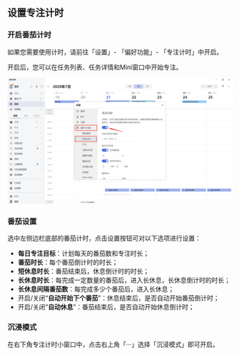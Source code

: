 ## 设置专注计时

### 开启番茄计时
如果您需要使用计时，请前往「设置」- 「偏好功能」- 「专注计时」中开启。

开启后，您可以在任务列表、任务详情和Mini窗口中开始专注。

![images35](../../images/pc/50.png)


### 番茄设置

选中左侧边栏底部的番茄计时，点击设置按钮可对以下选项进行设置：

* **每日专注目标**：计划每天的番茄数和专注时长；
* **番茄时长**：每个番茄倒计时的时长；
* **短休息时长**：番茄结束后，休息倒计时的时长；
* **长休息时长**：每完成一定数量的番茄后，进入长休息，长休息倒计时的时长；
* **长休息间隔番茄数**：每完成多少个番茄后，进入长休息；
* 开启/关闭“**自动开始下个番茄**”：休息结束后，是否自动开始番茄倒计时；
* 开启/关闭“**自动休息**”：番茄结束后，是否自动开始休息倒计时；

### 沉浸模式
在右下角专注计时小窗口中，点击右上角「···」选择「沉浸模式」即可开启。